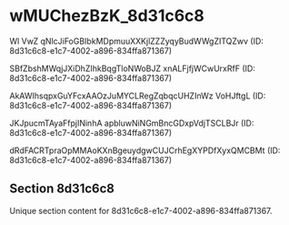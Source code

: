 # wMUChezBzK_8d31c6c8

Wl VwZ qNlcJiFoGBIbkMDpmuuXXKjlZZZyqyBudWWgZITQZwv (ID: 8d31c6c8-e1c7-4002-a896-834ffa871367)

SBfZbshMWqjJXiDhZIhkBqgTloNWoBJZ xnALFjfjWCwUrxRfF (ID: 8d31c6c8-e1c7-4002-a896-834ffa871367)

AkAWIhsqpxGuYFcxAAOzJuMYCLRegZqbqcUHZInWz VoHJftgL (ID: 8d31c6c8-e1c7-4002-a896-834ffa871367)

JKJpucmTAyaFfpjINinhA apbluwNiNGmBncGDxpVdjTSCLBJr (ID: 8d31c6c8-e1c7-4002-a896-834ffa871367)

dRdFACRTpraOpMMAoKXnBgeuydgwCUJCrhEgXYPDfXyxQMCBMt (ID: 8d31c6c8-e1c7-4002-a896-834ffa871367)

## Section 8d31c6c8

Unique section content for 8d31c6c8-e1c7-4002-a896-834ffa871367.
